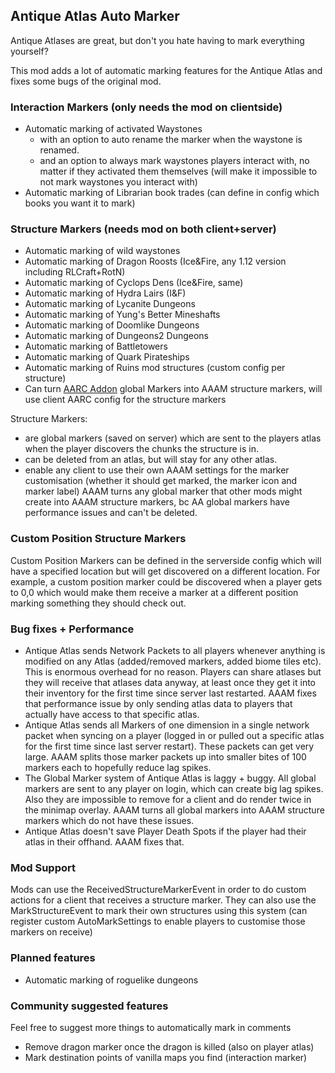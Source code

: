 ## Antique Atlas Auto Marker

Antique Atlases are great, but don't you hate having to mark everything yourself?

This mod adds a lot of automatic marking features for the Antique Atlas and fixes some bugs of the original mod.

### Interaction Markers (only needs the mod on clientside)
- Automatic marking of activated Waystones
  - with an option to auto rename the marker when the waystone is renamed.
  - and an option to always mark waystones players interact with, no matter if they activated them themselves (will make it impossible to not mark waystones you interact with)
- Automatic marking of Librarian book trades (can define in config which books you want it to mark)

### Structure Markers (needs mod on both client+server)
- Automatic marking of wild waystones
- Automatic marking of Dragon Roosts (Ice&Fire, any 1.12 version including RLCraft+RotN)
- Automatic marking of Cyclops Dens (Ice&Fire, same)
- Automatic marking of Hydra Lairs (I&F)
- Automatic marking of Lycanite Dungeons
- Automatic marking of Yung's Better Mineshafts
- Automatic marking of Doomlike Dungeons
- Automatic marking of Dungeons2 Dungeons
- Automatic marking of Battletowers
- Automatic marking of Quark Pirateships
- Automatic marking of Ruins mod structures (custom config per structure)
- Can turn [AARC Addon](https://www.curseforge.com/minecraft/mc-mods/antiqueatlas-recurrentcomplex-compatability) global Markers into AAAM structure markers, will use client AARC config for the structure markers

Structure Markers:
- are global markers (saved on server) which are sent to the players atlas when the player discovers the chunks the structure is in.
- can be deleted from an atlas, but will stay for any other atlas.
- enable any client to use their own AAAM settings for the marker customisation (whether it should get marked, the marker icon and marker label)
AAAM turns any global marker that other mods might create into AAAM structure markers, bc AA global markers have performance issues and can't be deleted.

### Custom Position Structure Markers

Custom Position Markers can be defined in the serverside config which will have a specified location but will get discovered on a different location.
For example, a custom position marker could be discovered when a player gets to 0,0 which would make them receive a marker at a different position marking something they should check out.

### Bug fixes + Performance

- Antique Atlas sends Network Packets to all players whenever anything is modified on any Atlas (added/removed markers, added biome tiles etc). This is enormous overhead for no reason. Players can share atlases but they will receive that atlases data anyway, at least once they get it into their inventory for the first time since server last restarted. AAAM fixes that performance issue by only sending atlas data to players that actually have access to that specific atlas.
- Antique Atlas sends all Markers of one dimension in a single network packet when syncing on a player (logged in or pulled out a specific atlas for the first time since last server restart). These packets can get very large. AAAM splits those marker packets up into smaller bites of 100 markers each to hopefully reduce lag spikes.
- The Global Marker system of Antique Atlas is laggy + buggy. All global markers are sent to any player on login, which can create big lag spikes. Also they are impossible to remove for a client and do render twice in the minimap overlay. AAAM turns all global markers into AAAM structure markers which do not have these issues.
- Antique Atlas doesn't save Player Death Spots if the player had their atlas in their offhand. AAAM fixes that.

### Mod Support

Mods can use the ReceivedStructureMarkerEvent in order to do custom actions for a client that receives a structure marker.
They can also use the MarkStructureEvent to mark their own structures using this system (can register custom AutoMarkSettings to enable players to customise those markers on receive)

### Planned features

- Automatic marking of roguelike dungeons

### Community suggested features
Feel free to suggest more things to automatically mark in comments

- Remove dragon marker once the dragon is killed (also on player atlas)
- Mark destination points of vanilla maps you find (interaction marker)